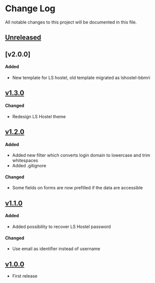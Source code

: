 # Change Log
All notable changes to this project will be documented in this file.

## [Unreleased]

## [v2.0.0]
#### Added
- New template for LS hostel, old template migrated as lshostel-bbmri

## [v1.3.0]
#### Changed
- Redesign LS Hostel theme

## [v1.2.0]
#### Added
- Added new filter which converts login domain to lowercase and trim whitespaces
- Added .gitignore

#### Changed
- Some fields on forms are now prefilled if the data are accessible 

## [v1.1.0]
#### Added
- Added possibility to recover LS Hostel password
#### Changed
- Use email as identifier instead of username


## [v1.0.0]
- First release
 
[Unreleased]: https://github.com/CESNET/lshostel-aai-proxy-idp-template/tree/master
[v1.3.0]: https://github.com/CESNET/lshostel-aai-proxy-idp-template/tree/v1.3.0
[v1.2.0]: https://github.com/CESNET/lshostel-aai-proxy-idp-template/tree/v1.2.0
[v1.1.0]: https://github.com/CESNET/lshostel-aai-proxy-idp-template/tree/v1.1.0
[v1.0.0]: https://github.com/CESNET/lshostel-aai-proxy-idp-template/tree/v1.0.0
